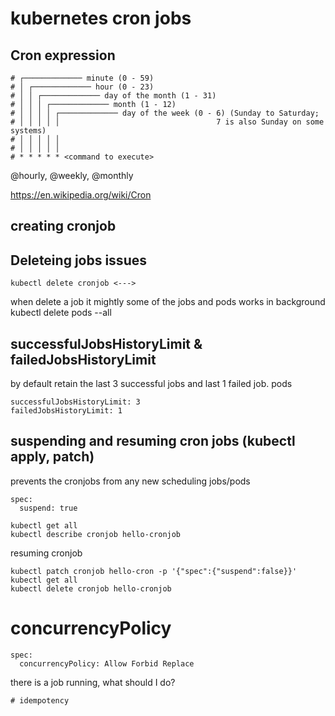# kubernetes cron jobs

## Cron expression
```
# ┌───────────── minute (0 - 59)
# │ ┌───────────── hour (0 - 23)
# │ │ ┌───────────── day of the month (1 - 31)
# │ │ │ ┌───────────── month (1 - 12)
# │ │ │ │ ┌───────────── day of the week (0 - 6) (Sunday to Saturday;
# │ │ │ │ │                                   7 is also Sunday on some systems)
# │ │ │ │ │
# │ │ │ │ │
# * * * * * <command to execute>
```
@hourly, @weekly, @monthly

https://en.wikipedia.org/wiki/Cron

## creating cronjob

## Deleteing jobs issues
```
kubectl delete cronjob <--->
```
when delete a job it mightly some of the jobs and pods works in background
kubectl delete pods --all

## successfulJobsHistoryLimit & failedJobsHistoryLimit
by default retain the last 3 successful jobs and last 1 failed job.
pods
```
successfulJobsHistoryLimit: 3
failedJobsHistoryLimit: 1
```

## suspending and resuming cron jobs (kubectl apply, patch)
prevents the cronjobs from any new scheduling jobs/pods
```
spec:
  suspend: true
```

```
kubectl get all
kubectl describe cronjob hello-cronjob
```

resuming cronjob
```
kubectl patch cronjob hello-cron -p '{"spec":{"suspend":false}}'
kubectl get all
kubectl delete cronjob hello-cronjob
```

# concurrencyPolicy
```
spec:
  concurrencyPolicy: Allow Forbid Replace
```
there is a job running, what should I do?







```
# idempotency
```



